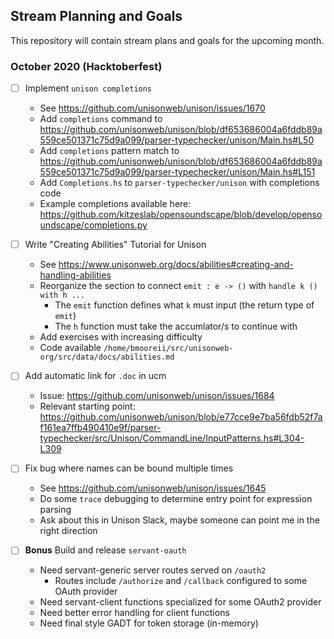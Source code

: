 Stream Planning and Goals
---

This repository will contain stream plans and goals for the upcoming month.

### October 2020 (Hacktoberfest)

- [ ] Implement `unison completions`
  - See https://github.com/unisonweb/unison/issues/1670
  - Add `completions` command to https://github.com/unisonweb/unison/blob/df653686004a6fddb89a559ce501371c75d9a099/parser-typechecker/unison/Main.hs#L50
  - Add `completions` pattern match to https://github.com/unisonweb/unison/blob/df653686004a6fddb89a559ce501371c75d9a099/parser-typechecker/unison/Main.hs#L151
  - Add `Completions.hs` to `parser-typechecker/unison` with completions code
  - Example completions available here: https://github.com/kitzeslab/opensoundscape/blob/develop/opensoundscape/completions.py

- [ ] Write "Creating Abilities" Tutorial for Unison
  - See https://www.unisonweb.org/docs/abilities#creating-and-handling-abilities
  - Reorganize the section to connect `emit : e -> ()` with `handle k () with h ...`
    - The `emit` function defines what `k` must input (the return type of `emit`)
    - The `h` function must take the accumlator/s to continue with
  - Add exercises with increasing difficulty
  - Code available `/home/bmooreii/src/unisonweb-org/src/data/docs/abilities.md`

- [ ] Add automatic link for `.doc` in ucm
  - Issue: https://github.com/unisonweb/unison/issues/1684
  - Relevant starting point: https://github.com/unisonweb/unison/blob/e77cce9e7ba56fdb52f7af161ea7ffb490410e9f/parser-typechecker/src/Unison/CommandLine/InputPatterns.hs#L304-L309

- [ ] Fix bug where names can be bound multiple times
  - See https://github.com/unisonweb/unison/issues/1645
  - Do some `trace` debugging to determine entry point for expression parsing
  - Ask about this in Unison Slack, maybe someone can point me in the right direction

- [ ] **Bonus** Build and release `servant-oauth`
  - Need servant-generic server routes served on `/oauth2`
    - Routes include `/authorize` and `/callback` configured to some OAuth
      provider
  - Need servant-client functions specialized for some OAuth2 provider
  - Need better error handling for client functions
  - Need final style GADT for token storage (in-memory)

